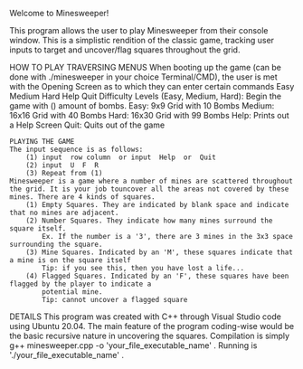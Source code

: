 Welcome to Minesweeper!

This program allows the user to play Minesweeper from their console window.
This is a simplistic rendition of the classic game, tracking user inputs to target and uncover/flag squares throughout the grid.

HOW TO PLAY
    TRAVERSING MENUS
    When booting up the game (can be done with  ./minesweeper  in your choice Terminal/CMD), the user is met with the Opening Screen as to which they can enter certain commands
        Easy     Medium     Hard     Help     Quit
    Difficulty Levels (Easy, Medium, Hard): Begin the game with () amount of bombs.
        Easy: 9x9 Grid with 10 Bombs
        Medium: 16x16 Grid with 40 Bombs
        Hard: 16x30 Grid with 99 Bombs
    Help: Prints out a Help Screen
    Quit: Quits out of the game

    PLAYING THE GAME
    The input sequence is as follows:
        (1) input  row column  or input  Help  or  Quit
        (2) input  U  F  R
        (3) Repeat from (1)
    Minesweeper is a game where a number of mines are scattered throughout the grid. It is your job touncover all the areas not covered by these mines. There are 4 kinds of squares.
        (1) Empty Squares. They are indicated by blank space and indicate that no mines are adjacent.
        (2) Number Squares. They indicate how many mines surround the square itself.
            Ex. If the number is a '3', there are 3 mines in the 3x3 space surrounding the square.
        (3) Mine Squares. Indicated by an 'M', these squares indicate that a mine is on the square itself
            Tip: if you see this, then you have lost a life...
        (4) Flagged Squares. Indicated by an 'F', these squares have been flagged by the player to indicate a  
            potential mine.
            Tip: cannot uncover a flagged square

DETAILS
This program was created with C++ through Visual Studio code using Ubuntu 20.04.
The main feature of the program coding-wise would be the basic recursive nature in uncovering the squares.
Compilation is simply g++ minesweeper.cpp -o 'your_file_executable_name' .
Running is './your_file_executable_name' .
